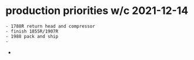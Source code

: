 # production priorities w/c 2021-12-14
	- 1788R return head and compressor
	- finish 1855R/1907R
	- 1988 pack and ship
	-
-
